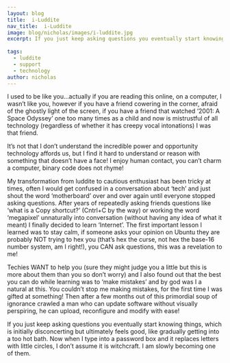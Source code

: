 ```yaml
---
layout: blog
title:  i-Luddite
nav_title:  i-Luddite
image: blog/nicholas/images/i-luddite.jpg
excerpt: If you just keep asking questions you eventually start knowing things, which is initially disconcerting but ultimately feels good, like gradually getting into a too hot bath. Now when I type into a password box and it replaces letters with little circles, I don’t assume it is witchcraft. I am slowly becoming one of them.
  
tags:
  - luddite
  - support
  - technology
author: nicholas
---
```


I used to be like you…actually if you are reading this online, on a computer, I wasn’t like you, however if you have a friend cowering in the corner, afraid of the ghostly light of the screen, if you have a friend that watched ‘2001: A Space Odyssey’ one too many times as a child and now is mistrustful of all technology (regardless of whether it has creepy vocal intonations) I was that friend.
 
It’s not that I don’t understand the incredible power and opportunity technology affords us, but I find it hard to understand or reason with something that doesn’t have a face! I enjoy human contact, you can’t charm a computer, binary code does not rhyme!
 
My transformation from luddite to cautious enthusiast has been tricky at times, often I would get confused in a conversation about ‘tech’ and just shout the word ‘motherboard’ over and over again until everyone stopped asking questions.
After years of repeatedly asking friends questions like ‘what is a Copy shortcut?’ (Cntrl+C by the way) or working the word ‘megapixel’ unnaturally into conversation (without having any idea of what it meant) I finally decided to learn ‘Internet’.
The first important lesson I learned was to stay calm, if someone asks your opinion on Ubuntu they are probably NOT trying to hex you (that’s hex the curse, not hex the base-16 number system, am I right!), you CAN ask questions, this was a revelation to me!
 
Techies WANT to help you (sure they might judge you a little but this is more about them than you so don’t worry) and I also found out that the best you can do while learning was to ‘make mistakes’ and by god was I a natural at this. You couldn’t stop me making mistakes, for the first time I was gifted at something!
Then after a few months out of this primordial soup of ignorance crawled a man who can update software without visually perspiring, he can upload, reconfigure and modify with ease!
 
If you just keep asking questions you eventually start knowing things, which is initially disconcerting but ultimately feels good, like gradually getting into a too hot bath. Now when I type into a password box and it replaces letters with little circles, I don’t assume it is witchcraft. I am slowly becoming one of them.